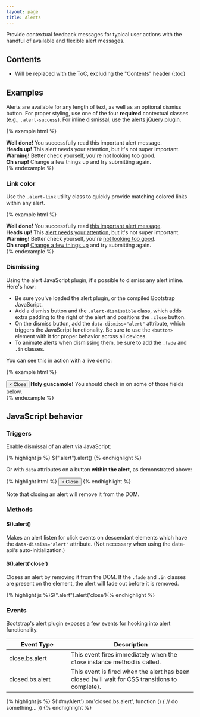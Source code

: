 ```yaml
---
layout: page
title: Alerts
---
```


Provide contextual feedback messages for typical user actions with the handful of available and flexible alert messages.

## Contents

* Will be replaced with the ToC, excluding the "Contents" header
{:toc}

## Examples

Alerts are available for any length of text, as well as an optional dismiss button. For proper styling, use one of the four **required** contextual classes (e.g., `.alert-success`). For inline dismissal, use the [alerts jQuery plugin](#dismissing).

{% example html %}
<div class="alert alert-success" role="alert">
  <strong>Well done!</strong> You successfully read this important alert message.
</div>
<div class="alert alert-info" role="alert">
  <strong>Heads up!</strong> This alert needs your attention, but it's not super important.
</div>
<div class="alert alert-warning" role="alert">
  <strong>Warning!</strong> Better check yourself, you're not looking too good.
</div>
<div class="alert alert-danger" role="alert">
  <strong>Oh snap!</strong> Change a few things up and try submitting again.
</div>
{% endexample %}

### Link color

Use the `.alert-link` utility class to quickly provide matching colored links within any alert.

{% example html %}
<div class="alert alert-success" role="alert">
  <strong>Well done!</strong> You successfully read <a href="#" class="alert-link">this important alert message</a>.
</div>
<div class="alert alert-info" role="alert">
  <strong>Heads up!</strong> This <a href="#" class="alert-link">alert needs your attention</a>, but it's not super important.
</div>
<div class="alert alert-warning" role="alert">
  <strong>Warning!</strong> Better check yourself, you're <a href="#" class="alert-link">not looking too good</a>.
</div>
<div class="alert alert-danger" role="alert">
  <strong>Oh snap!</strong> <a href="#" class="alert-link">Change a few things up</a> and try submitting again.
</div>
{% endexample %}

### Dismissing

Using the alert JavaScript plugin, it's possible to dismiss any alert inline. Here's how:

- Be sure you've loaded the alert plugin, or the compiled Bootstrap JavaScript.
- Add a dismiss button and the `.alert-dismissible` class, which adds extra padding to the right of the alert and positions the `.close` button.
- On the dismiss button, add the `data-dismiss="alert"` attribute, which triggers the JavaScript functionality. Be sure to use the `<button>` element with it for proper behavior across all devices.
- To animate alerts when dismissing them, be sure to add the `.fade` and `.in` classes.

You can see this in action with a live demo:

{% example html %}
<div class="alert alert-warning alert-dismissible fade in" role="alert">
  <button type="button" class="close" data-dismiss="alert" aria-label="Close">
    <span aria-hidden="true">&times;</span>
    <span class="sr-only">Close</span>
  </button>
  <strong>Holy guacamole!</strong> You should check in on some of those fields below.
</div>
{% endexample %}

## JavaScript behavior

### Triggers

Enable dismissal of an alert via JavaScript:

{% highlight js %}
$(".alert").alert()
{% endhighlight %}

Or with `data` attributes on a button **within the alert**, as demonstrated above:

{% highlight html %}
<button type="button" class="close" data-dismiss="alert" aria-label="Close">
  <span aria-hidden="true">&times;</span>
  <span class="sr-only">Close</span>
</button>
{% endhighlight %}

Note that closing an alert will remove it from the DOM.

### Methods

#### $().alert()

Makes an alert listen for click events on descendant elements which have the `data-dismiss="alert"` attribute. (Not necessary when using the data-api's auto-initialization.)

#### $().alert('close')

Closes an alert by removing it from the DOM. If the `.fade` and `.in` classes are present on the element, the alert will fade out before it is removed.

{% highlight js %}$(".alert").alert('close'){% endhighlight %}

### Events

Bootstrap's alert plugin exposes a few events for hooking into alert functionality.

<div class="table-responsive">
  <table class="table table-bordered table-striped">
    <thead>
      <tr>
        <th style="width: 150px;">Event Type</th>
        <th>Description</th>
      </tr>
    </thead>
    <tbody>
      <tr>
        <td>close.bs.alert</td>
        <td>This event fires immediately when the <code>close</code> instance method is called.</td>
      </tr>
      <tr>
        <td>closed.bs.alert</td>
        <td>This event is fired when the alert has been closed (will wait for CSS transitions to complete).</td>
      </tr>
    </tbody>
  </table>
</div>

{% highlight js %}
$('#myAlert').on('closed.bs.alert', function () {
  // do something…
})
{% endhighlight %}
